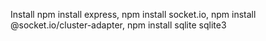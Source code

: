Install npm install express, npm install socket.io, npm install @socket.io/cluster-adapter,
npm install sqlite sqlite3